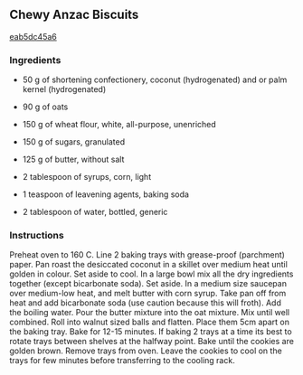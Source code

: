 ## Chewy Anzac Biscuits

[eab5dc45a6](http://tastykitchen.com/recipes/breads/chewy-anzac-biscuits/)

### Ingredients

 - 50 g of shortening confectionery, coconut (hydrogenated) and or palm kernel (hydrogenated)

 - 90 g of oats

 - 150 g of wheat flour, white, all-purpose, unenriched

 - 150 g of sugars, granulated

 - 125 g of butter, without salt

 - 2 tablespoon of syrups, corn, light

 - 1 teaspoon of leavening agents, baking soda

 - 2 tablespoon of water, bottled, generic

### Instructions

Preheat oven to 160 C. Line 2 baking trays with grease-proof (parchment) paper. Pan roast the desiccated coconut in a skillet over medium heat until golden in colour. Set aside to cool. In a large bowl mix all the dry ingredients together (except bicarbonate soda). Set aside. In a medium size saucepan over medium-low heat, and melt butter with corn syrup. Take pan off from heat and add bicarbonate soda (use caution because this will froth). Add the boiling water. Pour the butter mixture into the oat mixture. Mix until well combined. Roll into walnut sized balls and flatten. Place them 5cm apart on the baking tray. Bake for 12-15 minutes. If baking 2 trays at a time its best to rotate trays between shelves at the halfway point. Bake until the cookies are golden brown. Remove trays from oven. Leave the cookies to cool on the trays for few minutes before transferring to the cooling rack.